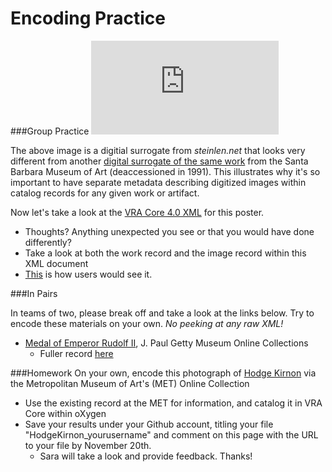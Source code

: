 # Encoding Practice

###Group Practice
![Tournee du Chat Noir de Rodolphe Salis](http://www.steinlen.net/main.php?g2_view=core.DownloadItem&g2_itemId=1839)

The above image is a digitial surrogate from _steinlen.net_ that looks very different from another [digital surrogate of the same work](http://www.sbma.net/collection/workonpaper.web) from the Santa Barbara Museum of Art (deaccessioned in 1991). This illustrates why it's so important to have separate metadata describing digitized images within catalog records for any given work or artifact. 

Now let's take a look at the [VRA Core 4.0 XML](http://core.vraweb.org/examples/html/example025_full_xml.html) for this poster. 
  * Thoughts? Anything unexpected you see or that you would have done differently? 
  * Take a look at both the work record and the image record within this XML document
  * [This](http://core.vraweb.org/examples/html/example025_full.html) is how users would see it.

###In Pairs

In teams of two, please break off and take a look at the links below. Try to encode these materials on your own. _No peeking at any raw XML!_
* [Medal of Emperor Rudolf II](http://www.getty.edu/art/gettyguide/artObjectDetails?artobj=1449), J. Paul Getty Museum Online Collections
  * Fuller record [here](http://core.vraweb.org/example010_1.html)    

###Homework
On your own, encode this photograph of [Hodge Kirnon](http://www.metmuseum.org/collection/the-collection-online/search/269445?rpp=30&pg=1&ft=alfred+stieglitz&pos=17) via the Metropolitan Museum of Art's (MET) Online Collection
* Use the existing record at the MET for information, and catalog it in VRA Core within oXygen
* Save your results under your Github account, titling your file "HodgeKirnon_yourusername" and comment on this page with the URL to your file by November 20th. 
  * Sara will take a look and provide feedback. Thanks!
